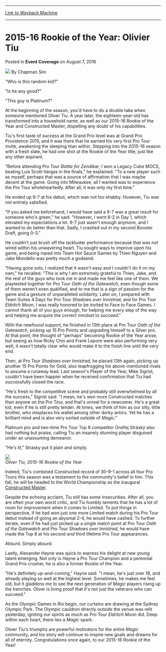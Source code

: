 
---
[Link to Wayback Machine](https://web.archive.org/web/20160812135059/http://magic.wizards.com/en/events/coverage/ptemn/2015-16-rookie-of-the-year-olivier-tiu-2016-08-07)

[_metadata_:author]:- "Chapman Sim"
[_metadata_:description]:- "`Who is this random kid?`&#13; &#13; `Is he any good?`&#13; &#13; `This guy is Platinum?`&#13; &#13; At the beginning of the season, you'd have to do a double take when someone mentioned Oliver Tiu. A year later, the eighteen-year-old has transformed into a household name, as well as our 2015-16 Rookie of the Year and Constructed Master, dispelling any doubt of his capabilities."
[_metadata_:generator]:- "Drupal 7 (http://drupal.org)"
[_metadata_:node]:- "1050946"
[_metadata_:publish_date]:- "2016-08-07"
[_metadata_:source]:- "div-main-content"
[_metadata_:title]:- "2015-16 Rookie of the Year: Olivier Tiu"
[_metadata_:wayback_capture_timestamp]:- "2016-08-12 13:50:59"
[_metadata_:wayback_raw_url]:- "https://web.archive.org/web/20160812135059id_/http://magic.wizards.com/en/events/coverage/ptemn/2015-16-rookie-of-the-year-olivier-tiu-2016-08-07"
[_metadata_:wayback_url]:- "http://magic.wizards.com/en/events/coverage/ptemn/2015-16-rookie-of-the-year-olivier-tiu-2016-08-07"
---


2015-16 Rookie of the Year: Olivier Tiu
=======================================



 Posted in **Event Coverage**
 on August 7, 2016 






![](https://media.magic.wizards.com/styles/auth_small/public/images/person/chapman.jpg)
By Chapman Sim











"Who is this random kid?"


"Is he any good?"


"This guy is Platinum?"


At the beginning of the season, you'd have to do a double take when someone mentioned Oliver Tiu. A year later, the eighteen-year-old has transformed into a household name, as well as our 2015-16 Rookie of the Year and Constructed Master, dispelling any doubt of his capabilities.


Tiu's first taste of success at the Grand Prix level was at Grand Prix Providence 2015, and it was there that he earned his very first Pro Tour invite, awakening the sleeping titan within. Stepping into the 2015-16 season with a fresh slate, he had one shot at the Rookie of the Year title, just like any other aspirant.


"Before attending Pro Tour *Battle for Zendikar*, I won a Legacy Cube MOCS, beating Luis Scott-Vargas in the finals," he explained. "To a new player such as myself, perhaps that was a source of affirmation that I was maybe decent at the game. Going into Milwaukee, all I wanted was to experience the Pro Tour wholeheartedly. After all, it was only my first time."


He ended up 9-7 at his debut, which was not too shabby. However, Tiu was not entirely satisfied.


"If you asked me beforehand, I would have said a 9-7 was a great result for someone who's green," he said. "However, I went 6-2 in Day 1, which elevated my expectations a lot. 9-7 just wasn't enough anymore, and I wanted to do better than that. Sadly, I crashed out in my second Booster Draft, going 0-3."


He couldn't just brush off the lackluster performance because that was not wired within his unwavering heart. Tiu sought ways to improve upon his game, and being roped into Team Hot Sauce Games by Thien Nguyen and Jake Mondello was pretty much a godsend.


"Having gone solo, I realized that it wasn't easy and I couldn't do it on my own," he recalled. "This is why I am extremely grateful to Thien, Jake, and the rest of the guys who took me in and made me feel like one of them. We playtested together for Pro Tour *Oath of the Gatewatch*, even though some of them weren't even qualified, and to me that is a sign of passion for the game and a gesture of unparalleled solidarity. Later on, I prepared with Team Suites 4 Dayz for Pro Tour *Shadows over Innistrad*, and for Pro Tour *Eldritch Moon*, I was really honored to be invited to Face to Face Games. I cannot thank all of you guys enough, for helping me every step of the way and helping me acquire the correct mindset to succeed."


With the newfound support, he finished in 13th place at Pro Tour *Oath of the Gatewatch*, picking up 15 Pro Points and upgrading himself to a Silver pro. At that point, the thought of "perhaps" becoming Rookie of the Year arose, but seeing as how Ricky Chin and Frank Lepore were also performing very well, it wasn't totally clear who would make it to the finish line until the very end.


Then, at Pro Tour *Shadows over Innistrad*, he placed 13th again, picking up another 15 Pro Points for Gold, also leapfrogging his above-mentioned rivals to assume a runaway lead. Last season's Player of the Year, Mike Sigrist, couldn't have been happier when he received confirmation that Tiu had successfully closed the race.


"He's fresh to the competitive scene and probably still overwhelmed by all the success," Sigrist said. "I mean, he's won more Constructed matches than anyone on the Pro Tour, and that's unreal for a newcomer. He's a great kid, even if he is still pretty tender. At times, we think of him as our silly, little brother, who misplaces his wallet among other dorky antics. Yet he has a brilliant mind and is also very sorted outside of *Magic*."


Platinum pro and two-time Pro Tour Top 8 competitor Ondřej Stráský also had nothing but praise, calling Tiu an insanely stunning player disguised under an unassuming demeanor.


"He's lit," Strasky put it plain and simply.


![](https://media.wizards.com/2016/events/ptemn/tiu_201516roty.jpg)  
*Oliver Tiu, 2015-16 Rookie of the Year*


Indeed, Tiu's combined Constructed record of 30-9-1 across all four Pro Tours this season was a testament to the community's belief in him. This fall, he will be headed to the World Championship as the inaugural [Constructed Master](http://magic.wizards.com/en/events/coverage/ptemn/the-pro-tour-masters-2016-08-06).


Despite the echoing acclaim, Tiu still has some insecurities. After all, you are often your own worst critic, and Tiu humbly laments that he has a lot of room for improvement when it comes to Limited. To put things in perspective, if he had won just one more Limited match during his Pro Tour debut instead of going an abysmal 2-4, he would have cashed. To further iterate, even if he had just picked up a single match point at Pro Tour *Oath of the Gatewatch* and Pro Tour *Shadows over Innistrad*, he would have made the Top 8 at his second *and* third lifetime Pro Tour appearances.


Absurd. Simply absurd.


Lastly, Alexander Hayne was quick to express his delight at new young talent emerging. Not only is Hayne a Pro Tour Champion and a perennial Grand Prix crusher, he is also a former Rookie of the Year.


"He's definitely up-and-coming," Hayne said. "I mean, he's just over 18, and already playing so well at the highest level. Sometimes, he makes me feel old, but it gladdens me to see the next generation of *Magic* players rising up the trenches. Oliver is living proof that it's not just the veterans who can succeed."


As the Olympic Games in Rio begin, our curtains are drawing at the Sydney Olympic Park. The Olympic cauldron directly outside the venue was relit yesterday, igniting our spirits as much as Pro Tour *Eldritch Moon* did. Deep within each heart, there lies a *Magic* spark.


Oliver Tiu's triumphs are powerful motivators for the entire *Magic* community, and his story will continue to inspire new goals and dreams for all of eternity. Congratulations once again, to our 2015-16 Rookie of the Year!







